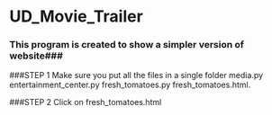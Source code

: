 # UD_Movie_Trailer
### This program is created to show a simpler version of website###


###STEP 1
Make sure you put all the files in a single folder
media.py
entertainment_center.py
fresh_tomatoes.py
fresh_tomatoes.html.

###STEP 2
Click on fresh_tomatoes.html

